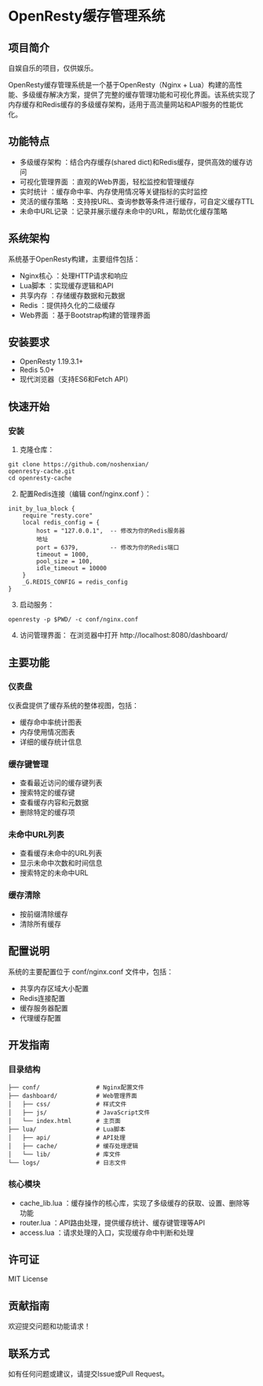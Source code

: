 # OpenResty缓存管理系统
## 项目简介
自娱自乐的项目，仅供娱乐。

OpenResty缓存管理系统是一个基于OpenResty（Nginx + Lua）构建的高性能、多级缓存解决方案，提供了完整的缓存管理功能和可视化界面。该系统实现了内存缓存和Redis缓存的多级缓存架构，适用于高流量网站和API服务的性能优化。

## 功能特点
- 多级缓存架构 ：结合内存缓存(shared dict)和Redis缓存，提供高效的缓存访问
- 可视化管理界面 ：直观的Web界面，轻松监控和管理缓存
- 实时统计 ：缓存命中率、内存使用情况等关键指标的实时监控
- 灵活的缓存策略 ：支持按URL、查询参数等条件进行缓存，可自定义缓存TTL
- 未命中URL记录 ：记录并展示缓存未命中的URL，帮助优化缓存策略
## 系统架构
系统基于OpenResty构建，主要组件包括：

- Nginx核心 ：处理HTTP请求和响应
- Lua脚本 ：实现缓存逻辑和API
- 共享内存 ：存储缓存数据和元数据
- Redis ：提供持久化的二级缓存
- Web界面 ：基于Bootstrap构建的管理界面
## 安装要求
- OpenResty 1.19.3.1+
- Redis 5.0+
- 现代浏览器（支持ES6和Fetch API）
## 快速开始
### 安装
1. 克隆仓库：
```
git clone https://github.com/noshenxian/
openresty-cache.git
cd openresty-cache
```
2. 配置Redis连接（编辑 conf/nginx.conf ）：
```
init_by_lua_block {
    require "resty.core"
    local redis_config = {
        host = "127.0.0.1",  -- 修改为你的Redis服务器
        地址
        port = 6379,         -- 修改为你的Redis端口
        timeout = 1000,
        pool_size = 100,
        idle_timeout = 10000
    }
    _G.REDIS_CONFIG = redis_config
}
```
3. 启动服务：
```
openresty -p $PWD/ -c conf/nginx.conf
```
4. 访问管理界面：
在浏览器中打开 http://localhost:8080/dashboard/

## 主要功能
### 仪表盘
仪表盘提供了缓存系统的整体视图，包括：

- 缓存命中率统计图表
- 内存使用情况图表
- 详细的缓存统计信息
### 缓存键管理
- 查看最近访问的缓存键列表
- 搜索特定的缓存键
- 查看缓存内容和元数据
- 删除特定的缓存项
### 未命中URL列表
- 查看缓存未命中的URL列表
- 显示未命中次数和时间信息
- 搜索特定的未命中URL
### 缓存清除
- 按前缀清除缓存
- 清除所有缓存
## 配置说明
系统的主要配置位于 conf/nginx.conf 文件中，包括：

- 共享内存区域大小配置
- Redis连接配置
- 缓存服务器配置
- 代理缓存配置
## 开发指南
### 目录结构
```
├── conf/                # Nginx配置文件
├── dashboard/           # Web管理界面
│   ├── css/             # 样式文件
│   ├── js/              # JavaScript文件
│   └── index.html       # 主页面
├── lua/                 # Lua脚本
│   ├── api/             # API处理
│   ├── cache/           # 缓存处理逻辑
│   └── lib/             # 库文件
└── logs/                # 日志文件
```
### 核心模块
- cache_lib.lua ：缓存操作的核心库，实现了多级缓存的获取、设置、删除等功能
- router.lua ：API路由处理，提供缓存统计、缓存键管理等API
- access.lua ：请求处理的入口，实现缓存命中判断和处理
## 许可证
MIT License

## 贡献指南
欢迎提交问题和功能请求！

## 联系方式
如有任何问题或建议，请提交Issue或Pull Request。
